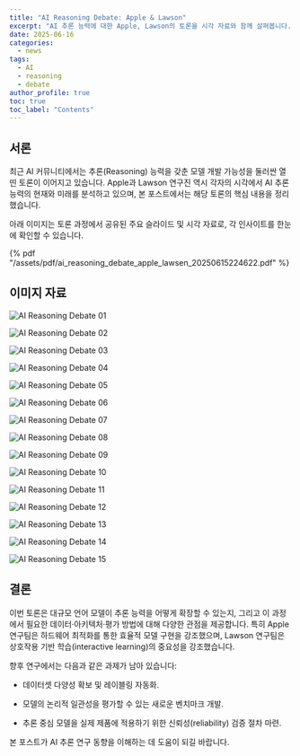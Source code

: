 ```yaml
---
title: "AI Reasoning Debate: Apple & Lawson"
excerpt: "AI 추론 능력에 대한 Apple, Lawson의 토론을 시각 자료와 함께 살펴봅니다."
date: 2025-06-16
categories:
  - news
tags:
  - AI
  - reasoning
  - debate
author_profile: true
toc: true
toc_label: "Contents"
---
```


## 서론

최근 AI 커뮤니티에서는 추론(Reasoning) 능력을 갖춘 모델 개발 가능성을 둘러싼 열띤 토론이 이어지고 있습니다. Apple과 Lawson 연구진 역시 각자의 시각에서 AI 추론 능력의 현재와 미래를 분석하고 있으며, 본 포스트에서는 해당 토론의 핵심 내용을 정리했습니다.

아래 이미지는 토론 과정에서 공유된 주요 슬라이드 및 시각 자료로, 각 인사이트를 한눈에 확인할 수 있습니다.  


 {% pdf "/assets/pdf/ai_reasoning_debate_apple_lawsen_20250615224622.pdf" %}

## 이미지 자료

![AI Reasoning Debate 01](/assets/images/posts/research/ai_reasoning_debate/ai_reasoning_debate_apple_lawsen_20250615224622_001.jpg)

![AI Reasoning Debate 02](/assets/images/posts/research/ai_reasoning_debate/ai_reasoning_debate_apple_lawsen_20250615224622_002.jpg)

![AI Reasoning Debate 03](/assets/images/posts/research/ai_reasoning_debate/ai_reasoning_debate_apple_lawsen_20250615224622_003.jpg)

![AI Reasoning Debate 04](/assets/images/posts/research/ai_reasoning_debate/ai_reasoning_debate_apple_lawsen_20250615224622_004.jpg)

![AI Reasoning Debate 05](/assets/images/posts/research/ai_reasoning_debate/ai_reasoning_debate_apple_lawsen_20250615224622_005.jpg)

![AI Reasoning Debate 06](/assets/images/posts/research/ai_reasoning_debate/ai_reasoning_debate_apple_lawsen_20250615224622_006.jpg)

![AI Reasoning Debate 07](/assets/images/posts/research/ai_reasoning_debate/ai_reasoning_debate_apple_lawsen_20250615224622_007.jpg)

![AI Reasoning Debate 08](/assets/images/posts/research/ai_reasoning_debate/ai_reasoning_debate_apple_lawsen_20250615224622_008.jpg)

![AI Reasoning Debate 09](/assets/images/posts/research/ai_reasoning_debate/ai_reasoning_debate_apple_lawsen_20250615224622_009.jpg)

![AI Reasoning Debate 10](/assets/images/posts/research/ai_reasoning_debate/ai_reasoning_debate_apple_lawsen_20250615224622_010.jpg)

![AI Reasoning Debate 11](/assets/images/posts/research/ai_reasoning_debate/ai_reasoning_debate_apple_lawsen_20250615224622_011.jpg)

![AI Reasoning Debate 12](/assets/images/posts/research/ai_reasoning_debate/ai_reasoning_debate_apple_lawsen_20250615224622_012.jpg)

![AI Reasoning Debate 13](/assets/images/posts/research/ai_reasoning_debate/ai_reasoning_debate_apple_lawsen_20250615224622_013.jpg)

![AI Reasoning Debate 14](/assets/images/posts/research/ai_reasoning_debate/ai_reasoning_debate_apple_lawsen_20250615224622_014.jpg)

![AI Reasoning Debate 15](/assets/images/posts/research/ai_reasoning_debate/ai_reasoning_debate_apple_lawsen_20250615224622_015.jpg)

## 결론

이번 토론은 대규모 언어 모델이 추론 능력을 어떻게 확장할 수 있는지, 그리고 이 과정에서 필요한 데이터·아키텍처·평가 방법에 대해 다양한 관점을 제공합니다. 특히 Apple 연구팀은 하드웨어 최적화를 통한 효율적 모델 구현을 강조했으며, Lawson 연구팀은 상호작용 기반 학습(interactive learning)의 중요성을 강조했습니다.

향후 연구에서는 다음과 같은 과제가 남아 있습니다:

- 데이터셋 다양성 확보 및 레이블링 자동화.
  
- 모델의 논리적 일관성을 평가할 수 있는 새로운 벤치마크 개발.
  
- 추론 중심 모델을 실제 제품에 적용하기 위한 신뢰성(reliability) 검증 절차 마련.

본 포스트가 AI 추론 연구 동향을 이해하는 데 도움이 되길 바랍니다. 